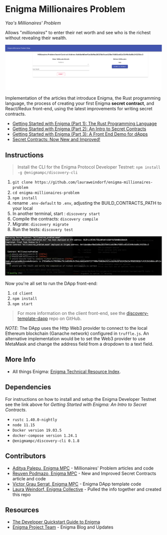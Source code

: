 
# Enigma Millionaires Problem

*Yao's Millionaires' Problem*

Allows "*millionaires*" to enter their net worth and see who is the richest without revealing their wealth.

![](docs/MPDApp.png)

Implementation of the articles that introduce Enigma, the Rust programming language, the process of creating your first Enigma **secret contract**, and React/Redux front-end, using the latest improvements for writing secret contracts.

 - [Getting Started with Enigma (Part 1): The Rust Programming Language](https://blog.enigma.co/getting-started-with-discovery-the-rust-programming-language-4d1e0b06de15)
 - [Getting Started with Enigma (Part 2): An Intro to Secret Contracts](https://blog.enigma.co/getting-started-with-enigma-an-intro-to-secret-contracts-cdba4fe501c2)
 - [Getting Started with Enigma (Part 3): A Front End Demo for dApps](https://blog.enigma.co/getting-started-with-enigma-a-front-end-demo-for-dapps-bc694d3d81b9)
 - [Secret Contracts: Now New and Improved!](https://blog.enigma.co/secret-contracts-now-new-and-improved-df742393d6d8)

## Instructions
>Install the CLI for the Enigma Protocol Developer Testnet:
`npm install -g @enigmampc/discovery-cli`

 1. `git clone https://github.com/lauraweindorf/enigma-millionaires-problem`
 2. `cd enigma-millionaires-problem`
 3. `npm install`
 4. rename `.env-default` to `.env`, adjusting the BUILD_CONTRACTS_PATH to your local
 5. In another terminal, start : `discovery start`
 6. Compile the contracts: `discovery compile`
 7. Migrate: `discovery migrate`
 8. Run the tests: `discovery test`

![](docs/MPDTests.png)

Now you're all set to run the DApp front-end:

 1. `cd client`
 2. `npm install`
 3. `npm start`

>For more information on the client front-end, see the [discovery-template-dapp](https://github.com/enigmampc/discovery-template-dapp) repo on GitHub.

*NOTE*: The DApp uses the Http Web3 provider to connect to the local Ethereum blockchain (Ganache network) configured in `truffle.js`. An alternative implementation would be to set the Web3 provider to use MetaMask and change the address field from a dropdown to a text field.

## More Info

 - All things Enigma: [Enigma Technical Resource Index](https://blog.enigma.co/enigma-technical-resource-index-bd9110714ea6).

## Dependencies
For instructions on how to install and setup the Enigma Developer Testnet see the link above for *Getting Started with Enigma: An Intro to Secret Contracts*.
 - `rustc 1.40.0-nightly`
 - `node 11.15`
 - `Docker version 19.03.5`
 - `docker-compose version 1.24.1`
 - `@enigmampc/discovery-cli 0.1.8`

## Contributors
- [Aditya Palepu, Enigma MPC](https://blog.enigma.co/@apalepu23) - Millionaires' Problem articles and code
- [Reuven Podmazo, Enigma MPC](https://blog.enigma.co/@reuven_55986) - New and Improved Secret Contracts article and code
- [Victor Grau Serrat, Enigma MPC](https://blog.enigma.co/@victorsays) - Enigma DApp template code
- [Laura Weindorf, Enigma Collective](https://github.com/lauraweindorf) - Pulled the info together and created this repo

## Resources
- [The Developer Quickstart Guide to Enigma](https://blog.enigma.co/the-developer-quickstart-guide-to-enigma-880c3fc4308)
- [Enigma Project Team](https://blog.enigma.co/@EnigmaMPC) - Enigma Blog and Updates
